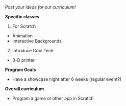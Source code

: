 *Post your ideas for our curriculum!*


**Specific classes**

1. For Scratch
  - Animation
  - Interactive Backgrounds


2. Introduce Cool Tech
  - 3-D printer


**Program Goals**
  - Have a showcase night after 6 weeks (regular event?)



**Overall curriculum**
  - Program a game or other app in Scratch
